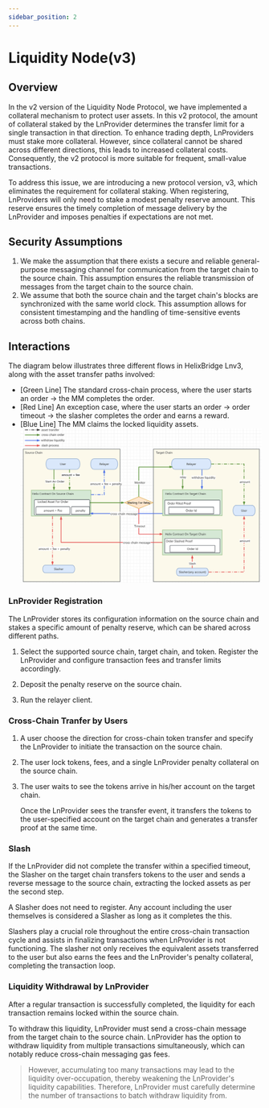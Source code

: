 ```yaml
---
sidebar_position: 2
---
```


# Liquidity Node(v3)

## Overview

In the v2 version of the Liquidity Node Protocol, we have implemented a collateral mechanism to protect user assets. In this v2 protocol, the amount of collateral staked by the LnProvider determines the transfer limit for a single transaction in that direction. To enhance trading depth, LnProviders must stake more collateral. However, since collateral cannot be shared across different directions, this leads to increased collateral costs. Consequently, the v2 protocol is more suitable for frequent, small-value transactions.

To address this issue, we are introducing a new protocol version, v3, which eliminates the requirement for collateral staking. When registering, LnProviders will only need to stake a modest penalty reserve amount. This reserve ensures the timely completion of message delivery by the LnProvider and imposes penalties if expectations are not met.

## Security Assumptions

1. We make the assumption that there exists a secure and reliable general-purpose messaging channel for communication from the target chain to the source chain. This assumption ensures the reliable transmission of messages from the target chain to the source chain.
2. We assume that both the source chain and the target chain's blocks are synchronized with the same world clock. This assumption allows for consistent timestamping and the handling of time-sensitive events across both chains.

## Interactions

The diagram below illustrates three different flows in HelixBridge Lnv3, along with the asset transfer paths involved:

* [Green Line] The standard cross-chain process, where the user starts an order → the MM completes the order.
* [Red Line] An exception case, where the user starts an order → order timeout → the slasher completes the order and earns a reward.
* [Blue Line] The MM claims the locked liquidity assets.
![Lnv3](./img/lnv3.png)

### LnProvider Registration

The LnProvider stores its configuration information on the source chain and stakes a specific amount of penalty reserve, which can be shared across different paths.

1. Select the supported source chain, target chain, and token. Register the LnProvider and configure transaction fees and transfer limits accordingly.

2. Deposit the penalty reserve on the source chain.

3. Run the relayer client.

### Cross-Chain Tranfer by Users

1. A user choose the direction for cross-chain token transfer and specify the LnProvider to initiate the transaction on the source chain.

2. The user lock tokens, fees, and a single LnProvider penalty collateral on the source chain.

3. The user waits to see the tokens arrive in his/her account on the target chain.

   Once the LnProvider sees the transfer event, it transfers the tokens to the user-specified account on the target chain and generates a transfer proof at the same time.

### Slash

If the LnProvider did not complete the transfer within a specified timeout, the Slasher on the target chain transfers tokens to the user and sends a reverse message to the source chain, extracting the locked assets as per the second step.

A Slasher does not need to register. Any account including the user themselves is considered a Slasher as long as it completes the this.

Slashers play a crucial role throughout the entire cross-chain transaction cycle and assists in finalizing transactions when LnProvider is not functioning. The slasher not only receives the equivalent assets transferred to the user but also earns the fees and the LnProvider's penalty collateral, completing the transaction loop.

### Liquidity Withdrawal by LnProvider

After a regular transaction is successfully completed, the liquidity for each transaction remains locked within the source chain.

To withdraw this liquidity, LnProvider must send a cross-chain message from the target chain to the source chain. LnProvider has the option to withdraw liquidity from multiple transactions simultaneously, which can notably reduce cross-chain messaging gas fees.

> However, accumulating too many transactions may lead to the liquidity over-occupation, thereby weakening the LnProvider's liquidity capabilities. Therefore, LnProvider must carefully determine the number of transactions to batch withdraw liquidity from.
